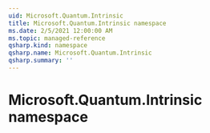 ```yaml
---
uid: Microsoft.Quantum.Intrinsic
title: Microsoft.Quantum.Intrinsic namespace
ms.date: 2/5/2021 12:00:00 AM
ms.topic: managed-reference
qsharp.kind: namespace
qsharp.name: Microsoft.Quantum.Intrinsic
qsharp.summary: ''
---
```


# Microsoft.Quantum.Intrinsic namespace



